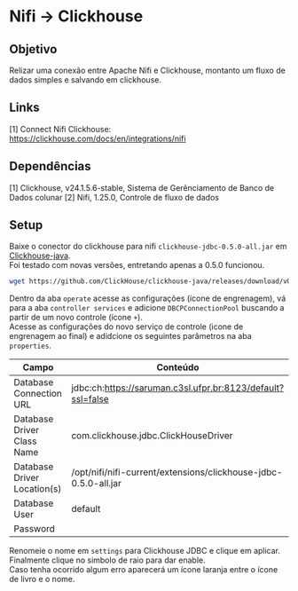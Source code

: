 # Nifi -> Clickhouse

## Objetivo
Relizar uma conexão entre Apache Nifi e Clickhouse, montanto um fluxo de dados simples e salvando em clickhouse.

## Links
[1] Connect Nifi Clickhouse: https://clickhouse.com/docs/en/integrations/nifi

## Dependências
[1] Clickhouse, v24.1.5.6-stable, Sistema de Gerênciamento de Banco de Dados colunar
[2] Nifi, 1.25.0, Controle de fluxo de dados

## Setup
Baixe o conector do clickhouse para nifi `clickhouse-jdbc-0.5.0-all.jar` em [Clickhouse-java](https://github.com/ClickHouse/clickhouse-java/releases).  
Foi testado com novas versões, entretando apenas a 0.5.0 funcionou.
```bash
wget https://github.com/ClickHouse/clickhouse-java/releases/download/v0.5.0/clickhouse-jdbc-0.5.0-all.jar
```

Dentro da aba `operate` acesse as configurações (ícone de engrenagem), vá para a aba `controller services` e adicione `DBCPConnectionPool` buscando a partir de um novo controle (ícone `+`).  
Acesse as configurações do novo serviço de controle (icone de engrenagem ao final) e adidcione os seguintes parâmetros na aba `properties`. 

| Campo | Conteúdo |
| ---   | ---      |
| Database Connection URL     | jdbc:ch:https://saruman.c3sl.ufpr.br:8123/default?ssl=false |
| Database Driver Class Name  | com.clickhouse.jdbc.ClickHouseDriver |
| Database Driver Location(s) | /opt/nifi/nifi-current/extensions/clickhouse-jdbc-0.5.0-all.jar |
| Database User               | default |
| Password                    | <Senha> |

Renomeie o nome em `settings` para Clickhouse JDBC e clique em aplicar.  
Finalmente clique no simbolo de raio para dar enable.  
Caso tenha ocorrido algum erro aparecerá um ícone laranja entre o ícone de livro e o nome.

